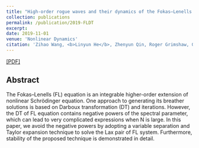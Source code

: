 ```yaml
---
title: "High-order rogue waves and their dynamics of the Fokas–Lenells equation revisited: a variable separation technique"
collection: publications
permalink: /publication/2019-FLDT
excerpt: 
date: 2019-11-01
venue: 'Nonlinear Dynamics'
citation: 'Zihao Wang, <b>Linyun He</b>, Zhenyun Qin, Roger Grimshaw, Gui Mu. (2019). &quot;High-order rogue waves and their dynamics of the Fokas–Lenells equation revisited: a variable separation technique.&quot; <i>Nonlinear Dynamics</i>. 98 (3), 2067-2077.'
---
```

[[PDF]](https://link.springer.com/article/10.1007/s11071-019-05308-8)
## Abstract
The Fokas–Lenells (FL) equation is an integrable higher-order extension of nonlinear Schrödinger equation. One approach to generating its breather solutions is based on Darboux transformation (DT) and iterations. However, the DT of FL equation contains negative powers of the spectral parameter, which can lead to very complicated expressions when N is large. In this paper, we avoid the negative powers by adopting a variable separation and Taylor expansion technique to solve the Lax pair of FL system. Furthermore, stability of the proposed technique is demonstrated in detail.
